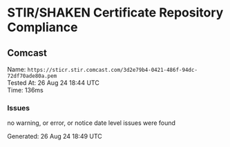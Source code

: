 # STIR/SHAKEN Certificate Repository Compliance

## Comcast

Name: `https://sticr.stir.comcast.com/3d2e79b4-0421-486f-94dc-72df70ade80a.pem`\
Tested At: 26 Aug 24 18:44 UTC\
Time: 136ms

### Issues

no warning, or error, or notice date level issues were found

Generated: 26 Aug 24 18:49 UTC